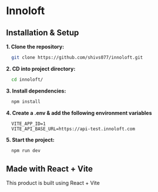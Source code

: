 # Innoloft

## Installation & Setup

**1. Clone the repository:**

```bash
  git clone https://github.com/shivs077/innoloft.git
```

**2. CD into project directory:**

```bash
  cd innoloft/
```

**3. Install dependencies:**

```bash
  npm install
```

**4. Create a .env & add the following environment variables**

```base
  VITE_APP_ID=1
  VITE_API_BASE_URL=https://api-test.innoloft.com
```

**5. Start the project:**

```bash
  npm run dev
```

## Made with React + Vite

This product is built using React + Vite